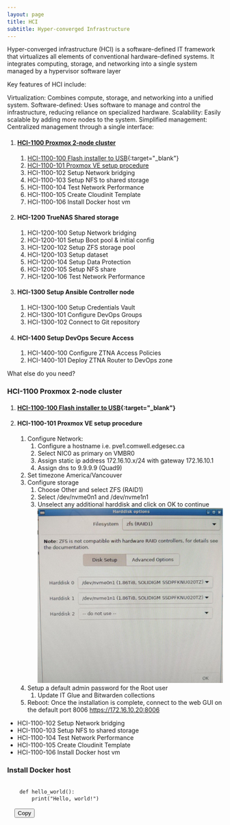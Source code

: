 ```yaml
---
layout: page
title: HCI
subtitle: Hyper-converged Infrastructure
---
```


Hyper-converged infrastructure (HCI) is a software-defined IT framework that virtualizes all elements of conventional hardware-defined systems. It integrates computing, storage, and networking into a single system managed by a hypervisor software layer

Key features of HCI include:

Virtualization: Combines compute, storage, and networking into a unified system.
Software-defined: Uses software to manage and control the infrastructure, reducing reliance on specialized hardware.
Scalability: Easily scalable by adding more nodes to the system.
Simplified management: Centralized management through a single interface:



1. #### [HCI-1100 Proxmox 2-node cluster](#hci-1100-proxmox-2-node-cluster)
    1. [HCI-1100-100 Flash installer to USB](https://etcher-docs.balena.io/?&){:target="_blank"}
    1. [HCI-1100-101 Proxmox VE setup procedure](#hci-1100-101-proxmox-ve-setup-procedure)
    1. HCI-1100-102 Setup Network bridging
    1. HCI-1100-103 Setup NFS to shared storage
    1. HCI-1100-104 Test Network Performance
    1. HCI-1100-105 Create Cloudinit Template
    1. HCI-1100-106 Install Docker host vm
1. #### HCI-1200 TrueNAS Shared storage
    1. HCI-1200-100 Setup Network bridging
    1. HCI-1200-101 Setup Boot pool & initial config
    1. HCI-1200-102 Setup ZFS storage pool
    1. HCI-1200-103 Setup dataset
    1. HCI-1200-104 Setup Data Protection
    1. HCI-1200-105 Setup NFS share
    1. HCI-1200-106 Test Network Performance
1. #### HCI-1300 Setup Ansible Controller node
    1. HCI-1300-100 Setup Credentials Vault
    1. HCI-1300-101 Configure DevOps Groups
    1. HCI-1300-102 Connect to Git repository
1. #### HCI-1400 Setup DevOps Secure Access
    1. HCI-1400-100 Configure ZTNA Access Policies
    1. HCI-1400-101 Deploy ZTNA Router to DevOps zone


What else do you need?

### HCI-1100 Proxmox 2-node cluster
  1. #### [HCI-1100-100 Flash installer to USB](https://etcher-docs.balena.io/?&){:target="_blank"}
  1. #### HCI-1100-101 Proxmox VE setup procedure
      1. Configure Network:
          1. Configure a hostname i.e. pve1.comwell.edgesec.ca
          1. Select NIC0 as primary on VMBR0
          1. Assign static ip address 172.16.10.x/24 with gateway 172.16.10.1
          1. Assign dns to 9.9.9.9 (Quad9)
      1. Set timezone America/Vancouver
      1. Configure storage
          1. Choose Other and select ZFS (RAID1)
          1. Select /dev/nvme0n1 and /dev/nvme1n1
          1. Unselect any additional harddisk and click on OK to continue ![](/assets/img/pve_storage.png)
      1. Setup a default admin password for the Root user
          1. Update IT Glue and Bitwarden collections
      1. Reboot: Once the installation is complete, connect to the web GUI  on the default port 8006 https://172.16.10.20:8006
  * HCI-1100-102 Setup Network bridging
  * HCI-1100-103 Setup NFS to shared storage
  * HCI-1100-104 Test Network Performance
  * HCI-1100-105 Create Cloudinit Template
  * HCI-1100-106 Install Docker host vm
### Install Docker host

<pre>
  <code id="code-block">
    def hello_world():
        print("Hello, world!")
  </code>
  <button onclick="copyToClipboard()">Copy</button>
</pre>

<script>
  function copyToClipboard() {
    var code = document.getElementById("code-block").innerText;
    navigator.clipboard.writeText(code).then(function() {
      alert('Copied to clipboard');
    }, function(err) {
      console.error('Could not copy text: ', err);
    });
  }
</script>
